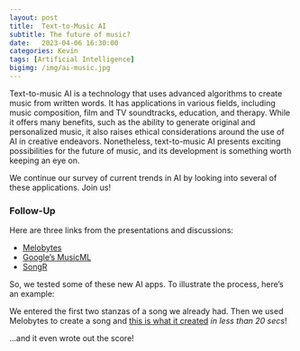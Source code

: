 ```yaml
---
layout: post
title:  Text-to-Music AI
subtitle: The future of music?
date:   2023-04-06 16:30:00
categories: Kevin
tags: [Artificial Intelligence]
bigimg: /img/ai-music.jpg
---
```

Text-to-music AI is a technology that uses advanced algorithms to create music from written words. It has applications in various fields, including music composition, film and TV soundtracks, education, and therapy. While it offers many benefits, such as the ability to generate original and personalized music, it also raises ethical considerations around the use of AI in creative endeavors. Nonetheless, text-to-music AI presents exciting possibilities for the future of music, and its development is something worth keeping an eye on.

We continue our survey of current trends in AI by looking into several of these applications.  Join us!

### Follow-Up


Here are three links from the presentations and discussions:

* [Melobytes](https://melobytes.com/en/app/melobytes)
* [Google’s MusicML](https://google-research.github.io/seanet/musiclm/examples/)
* [SongR](https://app.songr.ai/)

So, we tested some of these new AI apps. To illustrate the process, here’s an example:

We entered the first two stanzas of a song we already had. Then we used Melobytes to create a song and [this is what it created](https://melobytes.com/en/view/4a0b5def51a98324ee9ae406bca61c1f6be06264be2dffcaff4dfa4deddff7eb) *in less than 20 secs*!

...and it even wrote out the score!
